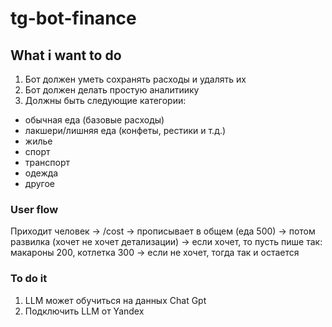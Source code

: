 # tg-bot-finance
## What i want to do

1. Бот должен уметь сохранять расходы и удалять их 
2. Бот должен делать простую аналитиику 
3. Должны быть следующие категории:
- обычная еда (базовые расходы)
- лакшери/лишняя еда (конфеты, рестики и т.д.)
- жилье
- спорт 
- транспорт
- одежда  
- другое

### User flow 

Приходит человек -> /cost -> прописывает в общем (еда 500) -> потом развилка (хочет не хочет детализации) -> если хочет, то пусть пише так: макароны 200, котлетка 300 -> если не хочет, тогда так и остается

### To do it 
1. LLM может обучиться на данных Chat Gpt
2. Подключить LLM от Yandex 